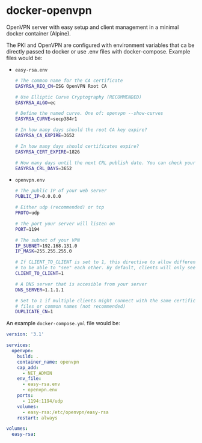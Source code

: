 # docker-openvpn
OpenVPN server with easy setup and client management in a minimal docker container (Alpine).

The PKI and OpenVPN are configured with environment variables that ca be directly passed to docker or use .env files with docker-compose. Example files would be:

- `easy-rsa.env`
  ```sh
  # The common name for the CA certificate 
  EASYRSA_REQ_CN=ISG OpenVPN Root CA

  # Use Elliptic Curve Cryptography (RECOMMENDED)
  EASYRSA_ALGO=ec

  # Define the named curve. One of: openvpn --show-curves
  EASYRSA_CURVE=secp384r1

  # In how many days should the root CA key expire?
  EASYRSA_CA_EXPIRE=3652

  # In how many days should certificates expire?
  EASYRSA_CERT_EXPIRE=1826

  # How many days until the next CRL publish date. You can check your crl with openssl crl -in crl.pem -noout -text
  EASYRSA_CRL_DAYS=3652
  ```

- `openvpn.env`
  ```sh
  # The public IP of your web server
  PUBLIC_IP=0.0.0.0

  # Either udp (recommended) or tcp
  PROTO=udp

  # The port your server will listen on
  PORT=1194

  # The subnet of your VPN
  IP_SUBNET=192.168.131.0
  IP_MASK=255.255.255.0

  # If CLIENT_TO_CLIENT is set to 1, this directive to allow different clients 
  # to be able to "see" each other. By default, clients will only see the server.
  CLIENT_TO_CLIENT=1

  # A DNS server that is accesible from your server
  DNS_SERVER=1.1.1.1

  # Set to 1 if multiple clients might connect with the same certificate/key
  # files or common names (not recommended)
  DUPLICATE_CN=1
  ```

An example `docker-compose.yml` file would be:

```yaml
version: '3.1'

services:
  openvpn:
    build: .
    container_name: openvpn
    cap_add: 
      - NET_ADMIN
    env_file: 
      - easy-rsa.env
      - openvpn.env
    ports: 
      - 1194:1194/udp
    volumes:
      - easy-rsa:/etc/openvpn/easy-rsa
    restart: always

volumes:
  easy-rsa:
```
